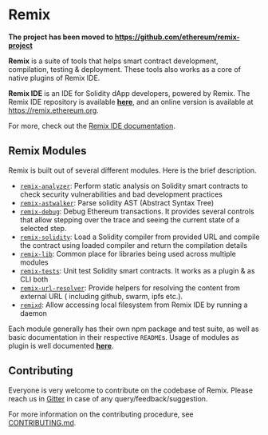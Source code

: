 # Remix

**The project has been moved to https://github.com/ethereum/remix-project**

**Remix** is a suite of tools that helps smart contract development, compilation, testing & deployment. These tools also works as a core of native plugins of Remix IDE.

**Remix IDE** is an IDE for Solidity dApp developers, powered by Remix. The Remix IDE repository is available **[here](https://github.com/ethereum/remix-ide)**, and an online version is available at https://remix.ethereum.org.

For more, check out the [Remix IDE documentation](https://remix-ide.readthedocs.io/en/latest/index.html).

## Remix Modules

Remix is built out of several different modules. Here is the brief description.

+ [`remix-analyzer`](remix-analyzer/README.md): Perform static analysis on Solidity smart contracts to check security vulnerabilities and bad development practices
+ [`remix-astwalker`](remix-tests/README.md): Parse solidity AST (Abstract Syntax Tree)
+ [`remix-debug`](remix-debug/README.md): Debug Ethereum transactions. It provides several controls that allow stepping over the trace and seeing the current state of a selected step.
+ [`remix-solidity`](remix-solidity/README.md): Load a Solidity compiler from provided URL and compile the contract using loaded compiler and return the compilation details
+ [`remix-lib`](remix-lib/README.md): Common place for libraries being used across multiple modules
+ [`remix-tests`](remix-tests/README.md): Unit test Solidity smart contracts. It works as a plugin & as CLI both
+ [`remix-url-resolver`](remix-url-resolver/README.md): Provide helpers for resolving the content from external URL ( including github, swarm, ipfs etc.).
+ [`remixd`](https://github.com/ethereum/remixd/tree/master): Allow accessing local filesystem from Remix IDE by running a daemon

Each module generally has their own npm package and test suite, as well as basic documentation in their respective `README`s. Usage of modules as plugin is well documented **[here](https://remix-ide.readthedocs.io/en/latest/index.html)**.

## Contributing

Everyone is very welcome to contribute on the codebase of Remix. Please reach us in [Gitter](https://gitter.im/ethereum/remix) in case of any query/feedback/suggestion.

For more information on the contributing procedure, see [CONTRIBUTING.md](CONTRIBUTING.md).


